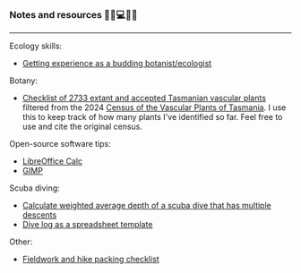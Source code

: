 ### Notes and resources 📔🥾💻🍂🔢

---

Ecology skills:
- [Getting experience as a budding botanist/ecologist](https://github.com/carolynvlasveld/notesandresources/blob/main/ecologyexp.md)

Botany:
- [Checklist of 2733 extant and accepted Tasmanian vascular plants](https://github.com/carolynvlasveld/notesandresources/blob/main/tasvasc2024list.csv) filtered from the 2024 [Census of the Vascular Plants of Tasmania](https://flora.tmag.tas.gov.au/resources/census/). I use this to keep track of how many plants I've identified so far. Feel free to use and cite the original census.

Open-source software tips:
- [LibreOffice Calc](https://github.com/carolynvlasveld/notesandresources/blob/main/libreofficecalc.md)
- [GIMP](https://github.com/carolynvlasveld/notesandresources/blob/main/gimpcheatsheet.md)

Scuba diving:
- [Calculate weighted average depth of a scuba dive that has multiple descents](https://github.com/carolynvlasveld/notesandresources/blob/main/scubaave.md)
- [Dive log as a spreadsheet template](https://github.com/carolynvlasveld/notesandresources/blob/main/divelogexample.csv)

Other:
- [Fieldwork and hike packing checklist](https://github.com/carolynvlasveld/notesandresources/blob/main/packinglist.md)

